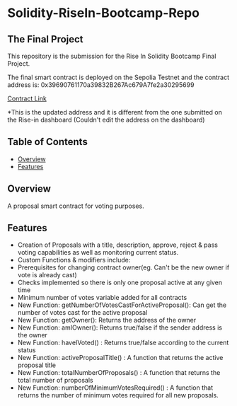 # Solidity-RiseIn-Bootcamp-Repo

## The Final Project
This repository is the submission for the Rise In Solidity Bootcamp Final Project.

The final smart contract is deployed on the Sepolia Testnet and the contract address is: 
0x39690761170a39832B267Ac679A7fe2a30295699

[Contract Link](https://sepolia.etherscan.io/address/0x39690761170a39832b267ac679a7fe2a30295699#code)

*This is the updated  address and it is different from the one submitted on the Rise-in dashboard (Couldn't edit the address on the dashboard)

## Table of Contents

- [Overview](#overview)
- [Features](#features)

## Overview

A proposal smart contract for voting purposes.

## Features

- Creation of Proposals with a title, description, approve, reject & pass voting capabilities as well as monitoring current status.
- Custom Functions & modifiers include:
- Prerequisites for changing contract owner(eg. Can't be the new owner if vote is already cast)
- Checks implemented so there is only one proposal active at any given time
- Minimum number of votes variable added for all contracts
- New Function: getNumberOfVotesCastForActiveProposal(): Can get the number of votes cast for the active proposal
- New Function: getOwner(): Returns the address of the owner
- New Function: amIOwner(): Returns true/false if the sender address is the owner
- New Function: haveIVoted() : Returns true/false according to the current status
- New Function: activeProposalTitle() : A function that returns the active proposal title
- New Function: totalNumberOfProposals() : A function that returns the total number of proposals
- New Function: numberOfMinimumVotesRequired() : A function that returns the number of minimum votes required for all new proposals.

